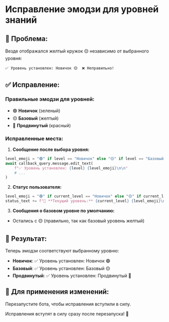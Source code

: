 # Исправление эмодзи для уровней знаний

## 🐛 **Проблема:**
Везде отображался желтый кружок 🟡 независимо от выбранного уровня:
```
✅ Уровень установлен: Новичок 🟡  ❌ Неправильно!
```

## ✅ **Исправление:**

### **Правильные эмодзи для уровней:**
- 🟢 **Новичок** (зеленый)
- 🟡 **Базовый** (желтый) 
- 🔴 **Продвинутый** (красный)

### **Исправленные места:**

1. **Сообщение после выбора уровня:**
```python
level_emoji = "🟢" if level == "Новичок" else "🟡" if level == "Базовый" else "🔴"
await callback_query.message.edit_text(
    f"✅ Уровень установлен: {level} {level_emoji}\n\n"
    # ...
)
```

2. **Статус пользователя:**
```python
level_emoji = "🟢" if current_level == "Новичок" else "🟡" if current_level == "Базовый" else "🔴"
status_text += f"🎯 **Текущий уровень:** {current_level} {level_emoji}\n"
```

3. **Сообщения о базовом уровне по умолчанию:**
- Остались с 🟡 (правильно, так как базовый уровень желтый)

## 🎯 **Результат:**

Теперь эмодзи соответствуют выбранному уровню:

- **Новичок**: ✅ Уровень установлен: Новичок 🟢
- **Базовый**: ✅ Уровень установлен: Базовый 🟡  
- **Продвинутый**: ✅ Уровень установлен: Продвинутый 🔴

## 🚀 **Для применения изменений:**
Перезапустите бота, чтобы исправления вступили в силу.

Исправления вступят в силу сразу после перезапуска! 🎉
